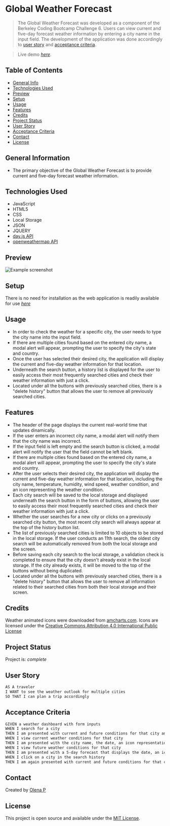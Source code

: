 # Global Weather Forecast
>The Global Weather Forecast was developed as a component of the Berkeley Coding Bootcamp Challenge 6. Users can view current and five-day forecast weather information by entering a city name in the input field. The development of the application was done accordingly to [user story](#user-tory) and [acceptance criteria](#acceptance-criteria).

> Live demo [_here_](https://userolena.github.io/global-weather-forecast/).

## Table of Contents
* [General Info](#general-information)
* [Technologies Used](#technologies-used)
* [Preview](#preview)
* [Setup](#setup)
* [Usage](#usage)
* [Features](#features)
* [Credits](#credits)
* [Project Status](#project-status)
* [User Story](#user-story)
* [Acceptance Criteria](#acceptance-criteria)
* [Contact](#contact)
* [License](#license)


## General Information
- The primary objective of the Global Weather Forecast is to provide current and five-day forecast weather information.


## Technologies Used
- JavaScript
- HTML5
- CSS
- Local Storage
- JSON
- JQUERY
- [day.js API](https://day.js.org/en/)
- [openweathermap API](https://openweathermap.org/api)


## Preview
![Example screenshot](./assets/img/preview.gif)


## Setup
There is no need for installation as the web application is readily available for use [_here_](https://userolena.github.io/global-weather-forecast/)


## Usage
- In order to check the weather for a specific city, the user needs to type the city name into the input field.
- If there are multiple cities found based on the entered city name, a modal alert will appear, prompting the user to specify the city's state and country.
- Once the user has selected their desired city, the application will display the current and five-day weather information for that location.
- Underneath the search button, a history list is displayed for the user to easily access their most frequently searched cities and check their weather information with just a click.
- Located under all the buttons with previously searched cities, there is a "delete history" button that allows the user to remove all previously searched cities.


## Features
- The header of the page displays the current real-world time that updates dinamically.
- If the user enters an incorrect city name, a modal alert will notify them that the city name was incorrect.
- If the input field is left empty and the search button is clicked, a modal alert will notify the user that the field cannot be left blank.
- If there are multiple cities found based on the entered city name, a modal alert will appear, prompting the user to specify the city's state and country.
- After the user selects their desired city, the application will display the current and five-day weather information for that location, including the city name, temperature, humidity, wind speed, weather condition, and an icon representing the weather condition.
- Each city search will be saved to the local storage and displayed underneath the search button in the form of buttons, allowing the user to easily access their most frequently searched cities and check their weather information with just a click.
- Whether the user searches for a new city or clicks on a previously searched city button, the most recent city search will always appear at the top of the history button list.
- The list of previously searched cities is limited to 10 objects to be stored in the local storage. If the user conducts an 11th search, the oldest city search will be automatically removed from both the local storage and the screen.
- Before saving each city search to the local storage, a validation check is completed to ensure that the city doesn't already exist in the local storage. If the city already exists, it will be moved to the top of the buttons without being duplicated.
- Located under all the buttons with previously searched cities, there is a "delete history" button that allows the user to remove all information related to their searched cities from both their local storage and their screen.


## Credits
Weather animated icons were downloaded from [amcharts.com](https://www.amcharts.com/free-animated-svg-weather-icons/). Icons are licensed under the [Creative Commons Attribution 4.0 International Public License](https://creativecommons.org/licenses/by/4.0/legalcode)


## Project Status
Project is: _complete_ 


## User Story

```md
AS A traveler
I WANT to see the weather outlook for multiple cities
SO THAT I can plan a trip accordingly
```


## Acceptance Criteria

```md
GIVEN a weather dashboard with form inputs
WHEN I search for a city
THEN I am presented with current and future conditions for that city and that city is added to the search history
WHEN I view current weather conditions for that city
THEN I am presented with the city name, the date, an icon representation of weather conditions, the temperature, the humidity, and the the wind speed
WHEN I view future weather conditions for that city
THEN I am presented with a 5-day forecast that displays the date, an icon representation of weather conditions, the temperature, the wind speed, and the humidity
WHEN I click on a city in the search history
THEN I am again presented with current and future conditions for that city
```


## Contact
Created by [Olena P](https://github.com/UserOlena) 


## License
This project is open source and available under the [MIT License](./LICENSE).
